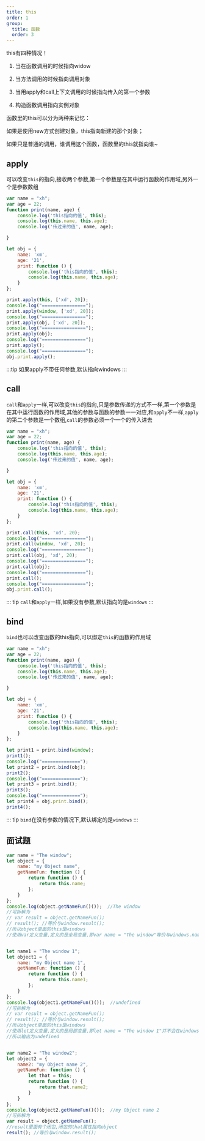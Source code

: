 ```yaml
---
title: this
order: 1
group:
  title: 函数
  order: 3
---
```




this有四种情况！

1. 当在函数调用的时候指向widow

2. 当方法调用的时候指向调用对象

3. 当用apply和call上下文调用的时候指向传入的第一个参数

4. 构造函数调用指向实例对象


函数里的this可以分为两种来记忆：

如果是使用new方式创建对象，this指向新建的那个对象；

如果只是普通的调用，谁调用这个函数，函数里的this就指向谁~


## apply

可以改变`this`的指向,接收两个参数,第一个参数是在其中运行函数的作用域,另外一个是参数数组

```javascript
var name = "xh";
var age = 22;
function print(name, age) {
    console.log('this指向的值', this);
    console.log(this.name, this.age);
    console.log('传过来的值', name, age);

}

let obj = {
    name: 'xm',
    age: '21',
    print: function () {
        console.log('this指向的值', this);
        console.log(this.name, this.age);
    }
};

print.apply(this, ['xd', 20]);
console.log("================");
print.apply(window, ['xd', 20]);
console.log("================");
print.apply(obj, ['xd', 20]);
console.log("================");
print.apply(obj);
console.log("================");
print.apply();
console.log("================");
obj.print.apply();
```

:::tip
如果apply不带任何参数,默认指向windows
:::

## call

`call`和`apply`一样,可以改变`this`的指向,只是参数传递的方式不一样,第一个参数是在其中运行函数的作用域,其他的参数与函数的参数一一对应,和`apply`不一样,`apply`的第二个参数是一个数组,`call`的参数必须一个一个的传入进去

```javascript
var name = "xh";
var age = 22;
function print(name, age) {
    console.log('this指向的值', this);
    console.log(this.name, this.age);
    console.log('传过来的值', name, age);

}

let obj = {
    name: 'xm',
    age: '21',
    print: function () {
        console.log('this指向的值', this);
        console.log(this.name, this.age);
    }
};

print.call(this, 'xd', 20);
console.log("================");
print.call(window, 'xd', 20);
console.log("================");
print.call(obj, 'xd', 20);
console.log("================");
print.call(obj);
console.log("================");
print.call();
console.log("================");
obj.print.call();
```

::: tip
`call`和`apply`一样,如果没有参数,默认指向的是`windows`
:::

## bind

`bind`也可以改变函数的this指向,可以绑定`this`的函数的作用域

```javascript
var name = "xh";
var age = 22;
function print(name, age) {
    console.log('this指向的值', this);
    console.log(this.name, this.age);
    console.log('传过来的值', name, age);

}

let obj = {
    name: 'xm',
    age: '21',
    print: function () {
        console.log('this指向的值', this);
        console.log(this.name, this.age);
    }
};

let print1 = print.bind(window);
print1();
console.log("==============");
let print2 = print.bind(obj);
print2();
console.log("==============");
let print3 = print.bind();
print3();
console.log("==============");
let print4 = obj.print.bind();
print4();
```

::: tip
`bind`在没有参数的情况下,默认绑定的是`windows`
:::

## 面试题

```javascript
var name = "The window";
let object = {
    name: "my Object name",
    getNameFun: function () {
        return function () {
            return this.name;
        };
    }
};
console.log(object.getNameFun()());  //The window
//可拆解为
// var result = object.getNameFun();
// result(); //等价与window.result();
//所以object里面的this是windows
//使用var定义变量,定义的是全局变量,即var name = "The window"等价与windows.name = "The window"


let name1 = "The window 1";
let object1 = {
    name: "my Object name 1",
    getNameFun: function () {
        return function () {
            return this.name1;
        };
    }
};
console.log(object1.getNameFun()());  //undefined
//可拆解为
// var result = object.getNameFun();
// result(); //等价与window.result();
//所以object里面的this是windows
//使用let定义变量,定义的是局部变量,即let name = "The window 1"并不会在windows变量上添加一个name属性
//所以输出为undefined


var name2 = "The window2";
let object2 = {
    name2: "my Object name 2",
    getNameFun: function () {
        let that = this;
        return function () {
            return that.name2;
        }
    }
};
console.log(object2.getNameFun()());  //my Object name 2
//可拆解为
var result = object.getNameFun();
//result里面有个闭包,闭包的that属性指向object
result(); //等价与window.result();
```
